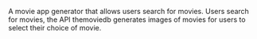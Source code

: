 A movie app generator that allows users search for movies. Users search for movies, the API themoviedb generates images of movies for users to select their choice of movie.

